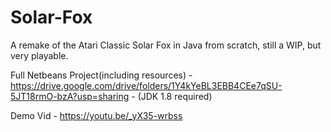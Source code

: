 # Solar-Fox

A remake of the Atari Classic Solar Fox in Java from scratch, still a WIP, but very playable.

Full Netbeans Project(including resources) - https://drive.google.com/drive/folders/1Y4kYeBL3EBB4CEe7qSU-5JT18rmO-bzA?usp=sharing - (JDK 1.8 required)

Demo Vid - https://youtu.be/_yX35-wrbss
